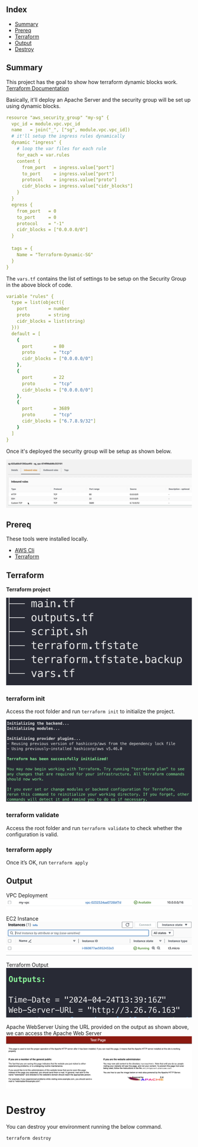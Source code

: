 ## Index

- [Summary](#summary)
- [Prereq](#prereq)
- [Terraform](#terraform)
- [Output](#output)
- [Destroy](#destroy)

## Summary

This project has the goal to show how terraform dynamic blocks work. <a href="https://developer.hashicorp.com/terraform/language/expressions/dynamic-blocks">Terraform Documentation</a>

Basically, it'll deploy an Apache Server and the security group will be set up using dynamic blocks.

```yaml
resource "aws_security_group" "my-sg" {
  vpc_id = module.vpc.vpc_id
  name   = join("_", ["sg", module.vpc.vpc_id])
  # it'll setup the ingress rules dynamically
  dynamic "ingress" {
    # loop the var files for each rule
    for_each = var.rules
    content {
      from_port   = ingress.value["port"]
      to_port     = ingress.value["port"]
      protocol    = ingress.value["proto"]
      cidr_blocks = ingress.value["cidr_blocks"]
    }
  }
  egress {
    from_port   = 0
    to_port     = 0
    protocol    = "-1"
    cidr_blocks = ["0.0.0.0/0"]
  }

  tags = {
    Name = "Terraform-Dynamic-SG"
  }
}
```

The `vars.tf` contains the list of settings to be setup on the Security Group in the above block of code.

```yaml
variable "rules" {
  type = list(object({
    port        = number
    proto       = string
    cidr_blocks = list(string)
  }))
  default = [
    {
      port        = 80
      proto       = "tcp"
      cidr_blocks = ["0.0.0.0/0"]
    },
    {
      port        = 22
      proto       = "tcp"
      cidr_blocks = ["0.0.0.0/0"]
    },
    {
      port        = 3689
      proto       = "tcp"
      cidr_blocks = ["6.7.8.9/32"]
    }
  ]
}
```

Once it's deployed the security group will be setup as shown below.

![sgp](./img/sgp.png)

## Prereq

These tools were installed locally.

- <a href="https://docs.aws.amazon.com/cli/latest/userguide/cli-chap-install.html">AWS Cli</a>
- <a href="https://learn.hashicorp.com/tutorials/terraform/install-cli">Terraform</a>

## Terraform

**Terraform project**

![terraform](./img/terraform.png)

### terraform init

Access the root folder and run `terraform init` to initialize the project.

![terraform_init](./img/terraform_init.png)

### terraform validate

Access the root folder and run `terraform validate` to check whether the configuration is valid.

### terraform apply

Once it’s OK, run `terraform apply`

## Output

VPC Deployment
![vpc](./img/vpc.png)

EC2 Instance
![ec2](./img/ec2.png)

Terraform Output
![ec2](./img/output.png)

Apache WebServer
Using the URL provided on the output as shown above, we can access the Apache Web Server
![apache](./img/apache.png)

# Destroy

You can destroy your environment running the below command.

```bash
terraform destroy
```